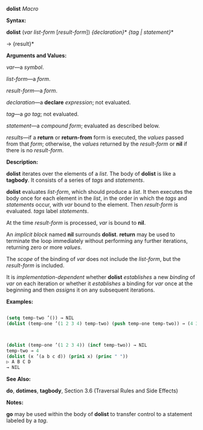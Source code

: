 **dolist** *Macro* 



**Syntax:** 



**dolist** (*var list-form* [*result-form*]) *\{declaration\}*\* *\{tag | statement\}*\* 



→ \{result\}\* 



**Arguments and Values:** 



*var*—a *symbol*. 



*list-form*—a *form*. 



*result-form*—a *form*. 



*declaration*—a **declare** *expression*; not evaluated. 



*tag*—a *go tag*; not evaluated. 



*statement*—a *compound form*; evaluated as described below. 



*results*—if a **return** or **return-from** form is executed, the *values* passed from that *form*; otherwise, the *values* returned by the *result-form* or **nil** if there is no *result-form*. 



**Description:** 



**dolist** iterates over the elements of a *list*. The body of **dolist** is like a **tagbody**. It consists of a series of *tags* and *statements*. 



**dolist** evaluates *list-form*, which should produce a *list*. It then executes the body once for each element in the *list*, in the order in which the *tags* and *statements* occur, with *var* bound to the element. Then *result-form* is evaluated. *tags* label *statements*. 



At the time *result-form* is processed, *var* is bound to **nil**. 



An *implicit block* named **nil** surrounds **dolist**. **return** may be used to terminate the loop immediately without performing any further iterations, returning zero or more *values*. 



The *scope* of the binding of *var* does not include the *list-form*, but the *result-form* is included. 



It is *implementation-dependent* whether **dolist** *establishes* a new *binding* of *var* on each iteration or whether it *establishes* a binding for *var* once at the beginning and then *assigns* it on any subsequent iterations. 



**Examples:**
```lisp

(setq temp-two ’()) → NIL 
(dolist (temp-one ’(1 2 3 4) temp-two) (push temp-one temp-two)) → (4 3 2 1) (setq temp-two 0) → 0 



(dolist (temp-one ’(1 2 3 4)) (incf temp-two)) → NIL 
temp-two → 4 
(dolist (x ’(a b c d)) (prin1 x) (princ " ")) 
▷ A B C D 
→ NIL 

```
**See Also:** 



**do**, **dotimes**, **tagbody**, Section 3.6 (Traversal Rules and Side Effects) 



**Notes:** 



**go** may be used within the body of **dolist** to transfer control to a statement labeled by a *tag*. 